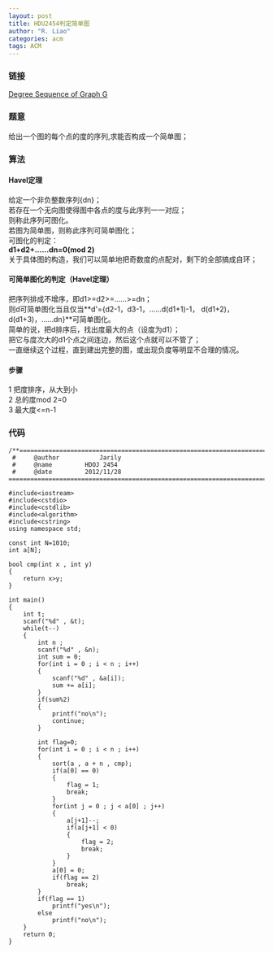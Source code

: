 ```yaml
---
layout: post
title: HDU2454判定简单图
author: "R. Liao" 
categories: acm
tags: ACM
---
```


### 链接  
[Degree Sequence of Graph G](http://acm.hdu.edu.cn/showproblem.php?pid=2454)  

### 题意
给出一个图的每个点的度的序列,求能否构成一个简单图；

### 算法   

#### Havel定理　　  
给定一个非负整数序列{dn}；　　  
若存在一个无向图使得图中各点的度与此序列一一对应；　　  
则称此序列可图化。    
若图为简单图，则称此序列可简单图化；　　    
可图化的判定：  
**d1+d2+……dn=0(mod 2)**  
关于具体图的构造，我们可以简单地把奇数度的点配对，剩下的全部搞成自环；    

#### 可简单图化的判定（Havel定理）  
把序列排成不增序，即d1>=d2>=……>=dn；  
则d可简单图化当且仅当**d'={d2-1，d3-1，……d(d1+1)-1， d(d1+2)，d(d1+3)，……dn}**可简单图化。  
简单的说，把d排序后，找出度最大的点（设度为d1）；  
把它与度次大的d1个点之间连边，然后这个点就可以不管了；  
一直继续这个过程，直到建出完整的图，或出现负度等明显不合理的情况。  

#### 步骤  

1 把度排序，从大到小  
2 总的度mod 2=0  
3 最大度<=n-1  

### 代码  

```
/**============================================================================
 #	   @author	         Jarily
 #	   @name		 HDOJ 2454
 #	   @date		 2012/11/28
============================================================================**/

#include<iostream>
#include<cstdio>
#include<cstdlib>
#include<algorithm>
#include<cstring>
using namespace std;

const int N=1010;
int a[N];

bool cmp(int x , int y)
{
    return x>y;
}

int main()
{
    int t;
    scanf("%d" , &t);
    while(t--)
    {
        int n ;
        scanf("%d" , &n);
        int sum = 0;
        for(int i = 0 ; i < n ; i++)
        {
            scanf("%d" , &a[i]);
            sum += a[i];
        }
        if(sum%2)
        {
            printf("no\n");
            continue;
        }

        int flag=0;
        for(int i = 0 ; i < n ; i++)
        {
            sort(a , a + n , cmp);
            if(a[0] == 0)
            {
                flag = 1;
                break;
            }
            for(int j = 0 ; j < a[0] ; j++)
            {
                a[j+1]--;
                if(a[j+1] < 0)
                {
                    flag = 2;
                    break;
                }
            }
            a[0] = 0;
            if(flag == 2)
                break;
        }
        if(flag == 1)
            printf("yes\n");
        else
            printf("no\n");
    }
    return 0;
}
```